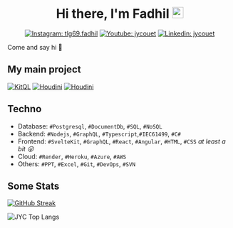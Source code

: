 <div align="center">
   <h1>
    Hi there, I'm Fadhil <img src="https://media.giphy.com/media/hvRJCLFzcasrR4ia7z/giphy.gif" width="25px"> 
   </h1>
   
   [![Instagram: tlg69.fadhil](https://img.shields.io/badge/:badgeContent?style=flat-square&logo=Instagram&logoColor=white)](https://www.instagram.com/tlg69.fadhil)
   [![Youtube: jycouet](https://img.shields.io/badge/-Jean%20Yves%20Couët-red?style=flat-square&logo=youtube&logoColor=white&link=https://www.youtube.com/channel/UC5053FCXP9BVpW7CHpeA2IA)](https://www.youtube.com/channel/UC5053FCXP9BVpW7CHpeA2IA)
   [![Linkedin: jycouet](https://img.shields.io/badge/-jycouet-blue?style=flat-square&logo=Linkedin&logoColor=white&link=https://www.linkedin.com/in/jycouet/)](https://www.linkedin.com/in/jycouet/)
  
</div>

Come and say hi 👋

## My main project

[![KitQL](https://github-readme-stats.vercel.app/api/pin/?username=jycouet&repo=kitql&theme=dark)](https://github.com/jycouet/kitql)
[![Houdini](https://github-readme-stats.vercel.app/api/pin/?username=remult&repo=remult&theme=dark)](https://github.com/remult/remult)
[![Houdini](https://github-readme-stats.vercel.app/api/pin/?username=houdinigraphql&repo=houdini&theme=dark)](https://github.com/houdinigraphql/houdini)

## Techno

- Database: `#Postgresql`, `#DocumentDb`, `#SQL`, `#NoSQL`
- Backend: `#Nodejs`, `#GraphQL`, `#Typescript`,`#IEC61499`, `#C#`
- Frontend: `#SvelteKit`, `#GraphQL`, `#React`, `#Angular`, `#HTML`, `#CSS` _at least a bit 😜_
- Cloud: `#Render`, `#Heroku`, `#Azure`, `#AWS`
- Others: `#PPT`, `#Excel`, `#Git`, `#DevOps`, `#SVN`

## Some Stats
[![GitHub Streak](https://streak-stats.demolab.com?user=jycouet&theme=transparent&hide_border=true&date_format=j%20M%5B%20Y%5D)](https://git.io/streak-stats)

![JYC Top Langs](https://github-readme-stats.vercel.app/api/top-langs/?username=jycouet&layout=compact&theme=dark)

<!-- [![JYC's GitHub stats](https://github-readme-stats.vercel.app/api?username=jycouet&&show_icons=true&theme=dark&count_private=true)](https://github.com/jycouet) -->
